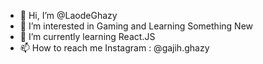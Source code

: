 - 👋 Hi, I’m @LaodeGhazy
- 👀 I’m interested in Gaming and Learning Something New
- 🌱 I’m currently learning React.JS
- 📫 How to reach me Instagram : @gajih.ghazy

<!---
LaodeGhazy/LaodeGhazy is a ✨ special ✨ repository because its `README.md` (this file) appears on your GitHub profile.
You can click the Preview link to take a look at your changes.
--->
